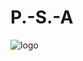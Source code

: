 # P.-S.-A
![logo](https://user-images.githubusercontent.com/58231985/70193101-03233580-16cc-11ea-8580-fa83b243858a.jpg)
